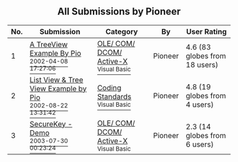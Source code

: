 ﻿<div align="center">

## All Submissions by Pioneer

</div>

No.  | Submission | Category | By   | User Rating
---- | ---------- | -------- | ---- | -----------
1 | [A TreeView Example By Pio<br /><sup>2002-04-08 17:27:06</sup>](https://github.com/Planet-Source-Code/pioneer-a-treeview-example-by-pio__1-33865) | [OLE/ COM/ DCOM/ Active\-X<br /><sup>Visual Basic</sup>](../ByCategory/ole-com-dcom-active-x__1-29.md) | Pioneer | 4.6 (83 globes from 18 users)
2 | [List View & Tree View Example by Pio<br /><sup>2002-08-22 13:31:42</sup>](https://github.com/Planet-Source-Code/pioneer-list-view-tree-view-example-by-pio__1-38190) | [Coding Standards<br /><sup>Visual Basic</sup>](../ByCategory/coding-standards__1-43.md) | Pioneer | 4.8 (19 globes from 4 users)
3 | [SecureKey \- Demo<br /><sup>2003-07-30 00:23:24</sup>](https://github.com/Planet-Source-Code/pioneer-securekey-demo__1-47251) | [OLE/ COM/ DCOM/ Active\-X<br /><sup>Visual Basic</sup>](../ByCategory/ole-com-dcom-active-x__1-29.md) | Pioneer | 2.3 (14 globes from 6 users)
